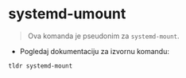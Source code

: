 # systemd-umount

> Ova komanda je pseudonim za `systemd-mount`.

- Pogledaj dokumentaciju za izvornu komandu:

`tldr systemd-mount`
